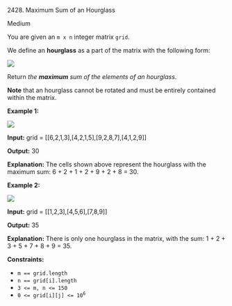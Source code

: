 2428\. Maximum Sum of an Hourglass

Medium

You are given an `m x n` integer matrix `grid`.

We define an **hourglass** as a part of the matrix with the following form:

![](https://leetcode-in-java.github.io/src/main/java/g2401_2500/s2428_maximum_sum_of_an_hourglass/img.jpg)

Return _the **maximum** sum of the elements of an hourglass_.

**Note** that an hourglass cannot be rotated and must be entirely contained within the matrix.

**Example 1:**

![](https://leetcode-in-java.github.io/src/main/java/g2401_2500/s2428_maximum_sum_of_an_hourglass/1.jpg)

**Input:** grid = [[6,2,1,3],[4,2,1,5],[9,2,8,7],[4,1,2,9]]

**Output:** 30

**Explanation:** The cells shown above represent the hourglass with the maximum sum: 6 + 2 + 1 + 2 + 9 + 2 + 8 = 30.

**Example 2:**

![](https://leetcode-in-java.github.io/src/main/java/g2401_2500/s2428_maximum_sum_of_an_hourglass/2.jpg)

**Input:** grid = [[1,2,3],[4,5,6],[7,8,9]]

**Output:** 35

**Explanation:** There is only one hourglass in the matrix, with the sum: 1 + 2 + 3 + 5 + 7 + 8 + 9 = 35.

**Constraints:**

*   `m == grid.length`
*   `n == grid[i].length`
*   `3 <= m, n <= 150`
*   <code>0 <= grid[i][j] <= 10<sup>6</sup></code>